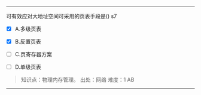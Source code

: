 ---
可有效应对大地址空间可采用的页表手段是() s7
- [x] A.多级页表
- [x] B.反置页表
- [ ] C.页寄存器方案
- [ ] D.单级页表
 

> 知识点：物理内存管理。
> 出处：网络
> 难度：1
> AB

---